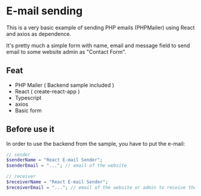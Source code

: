 # E-mail sending

This is a very basic example of sending PHP emails (PHPMailer) using React and axios as dependence. 

It's pretty much a simple form with name, email and message field to send email to some website admin as "Contact Form".

## Feat

- PHP Mailer ( Backend sample included )
- React ( create-react-app )
- Typescript
- axios
- Basic form

## Before use it

In order to use the backend from the sample, you have to put the e-mail:

```php
// sender
$senderName = "React E-mail Sender";
$senderEmail = "..."; // email of the website

// receiver
$receiverName = "React E-mail Sender";
$receiverEmail = "..."; // email of the website or admin to receive the contact
```